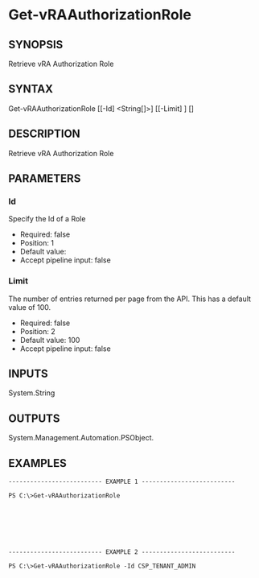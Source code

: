 # Get-vRAAuthorizationRole

## SYNOPSIS
    
Retrieve vRA Authorization Role

## SYNTAX
 Get-vRAAuthorizationRole [[-Id] <String[]>] [[-Limit] <String>] [<CommonParameters>]    

## DESCRIPTION

Retrieve vRA Authorization Role

## PARAMETERS


### Id

Specify the Id of a Role

* Required: false
* Position: 1
* Default value: 
* Accept pipeline input: false

### Limit

The number of entries returned per page from the API. This has a default value of 100.

* Required: false
* Position: 2
* Default value: 100
* Accept pipeline input: false

## INPUTS

System.String

## OUTPUTS

System.Management.Automation.PSObject.

## EXAMPLES
```
-------------------------- EXAMPLE 1 --------------------------

PS C:\>Get-vRAAuthorizationRole







-------------------------- EXAMPLE 2 --------------------------

PS C:\>Get-vRAAuthorizationRole -Id CSP_TENANT_ADMIN
```

